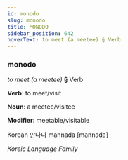 ```yaml
---
id: monodo
slug: monodo
title: MONODO
sidebar_position: 642
hoverText: to meet (a meetee) § Verb
---
```


### monodo

*to meet (a meetee)* **§** Verb

**Verb**: to meet/visit

**Noun**: a meetee/visitee

**Modifier**: meetable/visitable

Korean 만나다 mannada [ma̠nna̠da̠]

*Koreic Language Family*